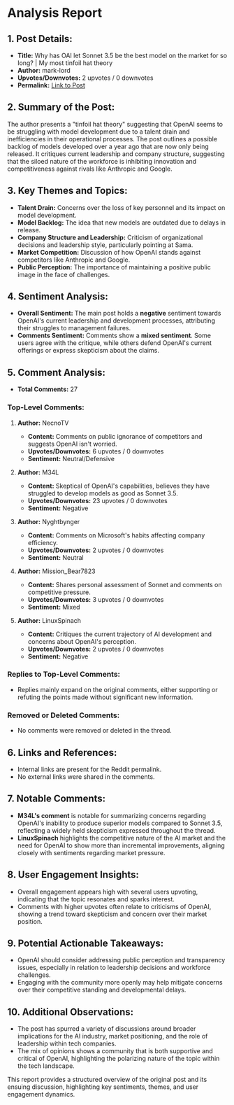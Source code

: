 # Analysis Report

## 1. Post Details:
- **Title:** Why has OAI let Sonnet 3.5 be the best model on the market for so long? | My most tinfoil hat theory
- **Author:** mark-lord
- **Upvotes/Downvotes:** 2 upvotes / 0 downvotes
- **Permalink:** [Link to Post](https://www.reddit.com/r/LocalLLaMA/comments/1hgs4of/why_has_oai_let_sonnet_35_be_the_best_model_on/)

## 2. Summary of the Post:
The author presents a "tinfoil hat theory" suggesting that OpenAI seems to be struggling with model development due to a talent drain and inefficiencies in their operational processes. The post outlines a possible backlog of models developed over a year ago that are now only being released. It critiques current leadership and company structure, suggesting that the siloed nature of the workforce is inhibiting innovation and competitiveness against rivals like Anthropic and Google.

## 3. Key Themes and Topics:
- **Talent Drain:** Concerns over the loss of key personnel and its impact on model development.
- **Model Backlog:** The idea that new models are outdated due to delays in release.
- **Company Structure and Leadership:** Criticism of organizational decisions and leadership style, particularly pointing at Sama.
- **Market Competition:** Discussion of how OpenAI stands against competitors like Anthropic and Google.
- **Public Perception:** The importance of maintaining a positive public image in the face of challenges.

## 4. Sentiment Analysis:
- **Overall Sentiment:** The main post holds a **negative** sentiment towards OpenAI's current leadership and development processes, attributing their struggles to management failures.
- **Comments Sentiment:** Comments show a **mixed sentiment**. Some users agree with the critique, while others defend OpenAI's current offerings or express skepticism about the claims.

## 5. Comment Analysis:
- **Total Comments:** 27

### Top-Level Comments:
1. **Author:** NecnoTV
   - **Content:** Comments on public ignorance of competitors and suggests OpenAI isn't worried.
   - **Upvotes/Downvotes:** 6 upvotes / 0 downvotes
   - **Sentiment:** Neutral/Defensive

2. **Author:** M34L 
   - **Content:** Skeptical of OpenAI's capabilities, believes they have struggled to develop models as good as Sonnet 3.5.
   - **Upvotes/Downvotes:** 23 upvotes / 0 downvotes
   - **Sentiment:** Negative

3. **Author:** Nyghtbynger 
   - **Content:** Comments on Microsoft's habits affecting company efficiency.
   - **Upvotes/Downvotes:** 2 upvotes / 0 downvotes
   - **Sentiment:** Neutral

4. **Author:** Mission_Bear7823 
   - **Content:** Shares personal assessment of Sonnet and comments on competitive pressure.
   - **Upvotes/Downvotes:** 3 upvotes / 0 downvotes
   - **Sentiment:** Mixed

5. **Author:** LinuxSpinach 
   - **Content:** Critiques the current trajectory of AI development and concerns about OpenAI's perception.
   - **Upvotes/Downvotes:** 2 upvotes / 0 downvotes
   - **Sentiment:** Negative

### Replies to Top-Level Comments:
- Replies mainly expand on the original comments, either supporting or refuting the points made without significant new information.

### Removed or Deleted Comments:
- No comments were removed or deleted in the thread.

## 6. Links and References:
- Internal links are present for the Reddit permalink.
- No external links were shared in the comments.

## 7. Notable Comments:
- **M34L's comment** is notable for summarizing concerns regarding OpenAI's inability to produce superior models compared to Sonnet 3.5, reflecting a widely held skepticism expressed throughout the thread.
- **LinuxSpinach** highlights the competitive nature of the AI market and the need for OpenAI to show more than incremental improvements, aligning closely with sentiments regarding market pressure.

## 8. User Engagement Insights:
- Overall engagement appears high with several users upvoting, indicating that the topic resonates and sparks interest.
- Comments with higher upvotes often relate to criticisms of OpenAI, showing a trend toward skepticism and concern over their market position.

## 9. Potential Actionable Takeaways:
- OpenAI should consider addressing public perception and transparency issues, especially in relation to leadership decisions and workforce challenges.
- Engaging with the community more openly may help mitigate concerns over their competitive standing and developmental delays.

## 10. Additional Observations:
- The post has spurred a variety of discussions around broader implications for the AI industry, market positioning, and the role of leadership within tech companies.
- The mix of opinions shows a community that is both supportive and critical of OpenAI, highlighting the polarizing nature of the topic within the tech landscape. 

This report provides a structured overview of the original post and its ensuing discussion, highlighting key sentiments, themes, and user engagement dynamics.